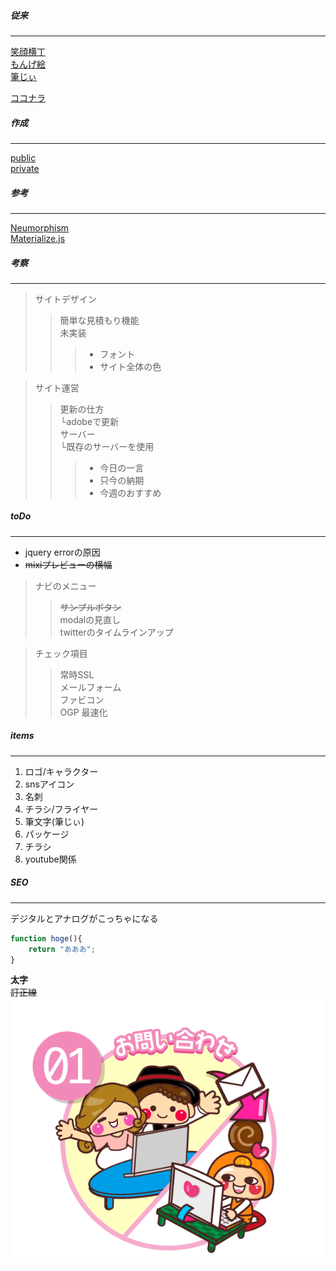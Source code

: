 ##### 従来
___
[笑顔横丁](http://eegao.yokochou.com/)  
[もんげ絵](https://monge-e.com/)  
[筆じぃ](https://hudejii.com/howto/)  
  
[ココナラ](https://coconala.com/users/513531)  
##### 作成
___
[public](https://teppy.link/example/monge/#)  
[private](http://192.168.1.38/myWeb/test2/example/monge/#)  
##### 参考
___
[Neumorphism](https://neumorphism.io/)  
[Materialize.js](https://materializecss.com/icons.html)  

##### 考察
___
> サイトデザイン
>> 簡単な見積もり機能  
>> 未実装
>>> - フォント  
>>> - サイト全体の色

> サイト運営  
>> 更新の仕方  
>> └adobeで更新  
>> サーバー  
>> └既存のサーバーを使用
>>> - 今日の一言  
>>> - 只今の納期  
>>> - 今週のおすすめ  

##### toDo
___
- jquery errorの原因  
- ~~mixiプレビューの横幅~~  
> ナビのメニュー
>> ~~サンプルボタン~~  
>> modalの見直し  
>> twitterのタイムラインアップ  

> チェック項目
>> 常時SSL  
>> メールフォーム  
>> ファビコン  
>> OGP
>> 最速化

##### items
___
1. ロゴ/キャラクター  
1. snsアイコン  
1. 名刺  
1. チラシ/フライヤー  
1. 筆文字(筆じぃ)  
1. パッケージ  
1. チラシ  
1. youtube関係  
##### SEO
___
デジタルとアナログがこっちゃになる  

```javascript
function hoge(){
    return "あああ";
}
```

**太字**  
~~訂正線~~
![画像](./img/flow01.png)
